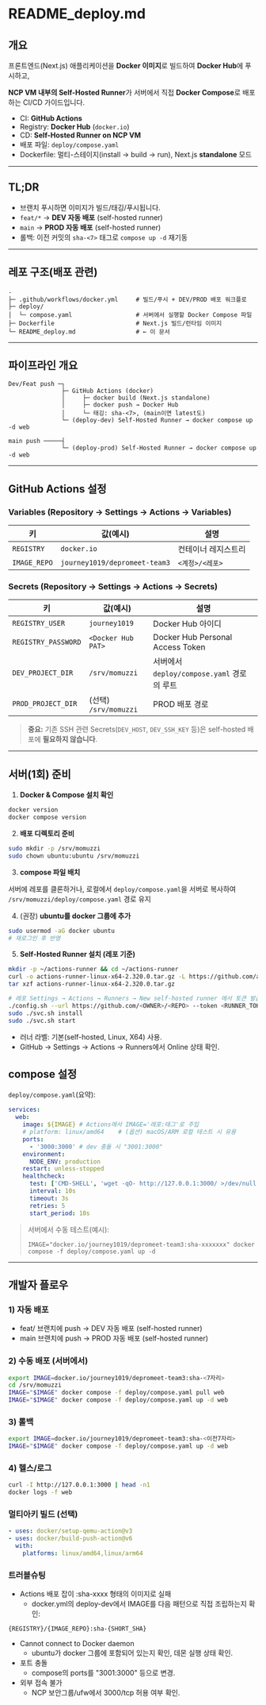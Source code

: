 # README_deploy.md

## 개요

프론트엔드(Next.js) 애플리케이션을 **Docker 이미지**로 빌드하여 **Docker Hub**에 푸시하고,

**NCP VM 내부의 Self-Hosted Runner**가 서버에서 직접 **Docker Compose**로 배포하는 CI/CD 가이드입니다.

- CI: **GitHub Actions**
- Registry: **Docker Hub** (`docker.io`)
- CD: **Self-Hosted Runner on NCP VM**
- 배포 파일: `deploy/compose.yaml`
- Dockerfile: 멀티-스테이지(install → build → run), Next.js **standalone** 모드

---

## TL;DR

- 브랜치 푸시하면 이미지가 빌드/태깅/푸시됩니다.
- `feat/*` → **DEV 자동 배포** (self-hosted runner)
- `main` → **PROD 자동 배포** (self-hosted runner)
- 롤백: 이전 커밋의 `sha-<7>` 태그로 `compose up -d` 재기동

---

## 레포 구조(배포 관련)

```
.
├─ .github/workflows/docker.yml     # 빌드/푸시 + DEV/PROD 배포 워크플로
├─ deploy/
│  └─ compose.yaml                  # 서버에서 실행할 Docker Compose 파일
├─ Dockerfile                       # Next.js 빌드/런타임 이미지
└─ README_deploy.md                 # ← 이 문서

```

---

## 파이프라인 개요

```
Dev/Feat push ─┐
               ├─ GitHub Actions (docker)
               │     ├─ docker build (Next.js standalone)
               │     ├─ docker push → Docker Hub
               │     └─ 태깅: sha-<7>, (main이면 latest도)
               └─ (deploy-dev) Self-Hosted Runner → docker compose up -d web

main push ─────┤
               └─ (deploy-prod) Self-Hosted Runner → docker compose up -d web

```

---

## GitHub Actions 설정

### Variables (Repository → Settings → Actions → Variables)

| 키           | 값(예시)                      | 설명                |
| ------------ | ----------------------------- | ------------------- |
| `REGISTRY`   | `docker.io`                   | 컨테이너 레지스트리 |
| `IMAGE_REPO` | `journey1019/depromeet-team3` | `<계정>/<레포>`     |

### Secrets (Repository → Settings → Actions → Secrets)

| 키                  | 값(예시)              | 설명                                       |
| ------------------- | --------------------- | ------------------------------------------ |
| `REGISTRY_USER`     | `journey1019`         | Docker Hub 아이디                          |
| `REGISTRY_PASSWORD` | `<Docker Hub PAT>`    | Docker Hub Personal Access Token           |
| `DEV_PROJECT_DIR`   | `/srv/momuzzi`        | 서버에서 `deploy/compose.yaml` 경로의 루트 |
| `PROD_PROJECT_DIR`  | (선택) `/srv/momuzzi` | PROD 배포 경로                             |

> **중요:** 기존 SSH 관련 Secrets(`DEV_HOST`, `DEV_SSH_KEY` 등)은 self-hosted 배포에 **필요하지 않습니다**.

---

## 서버(1회) 준비

1. **Docker & Compose 설치 확인**

```bash
docker version
docker compose version

```

2. **배포 디렉토리 준비**

```bash
sudo mkdir -p /srv/momuzzi
sudo chown ubuntu:ubuntu /srv/momuzzi

```

3. **compose 파일 배치**

서버에 레포를 클론하거나, 로컬에서 `deploy/compose.yaml`을 서버로 복사하여
`/srv/momuzzi/deploy/compose.yaml` 경로 유지

4. (권장) **ubuntu를 docker 그룹에 추가**

```bash
sudo usermod -aG docker ubuntu
# 재로그인 후 반영

```

5. **Self-Hosted Runner 설치 (레포 기준)**

```bash
mkdir -p ~/actions-runner && cd ~/actions-runner
curl -o actions-runner-linux-x64-2.320.0.tar.gz -L https://github.com/actions/runner/releases/download/v2.320.0/actions-runner-linux-x64-2.320.0.tar.gz
tar xzf actions-runner-linux-x64-2.320.0.tar.gz

# 레포 Settings → Actions → Runners → New self-hosted runner 에서 토큰 발급
./config.sh --url https://github.com/<OWNER>/<REPO> --token <RUNNER_TOKEN>
sudo ./svc.sh install
sudo ./svc.sh start
```

- 러너 라벨: 기본(self-hosted, Linux, X64) 사용.
- GitHub → Settings → Actions → Runners에서 Online 상태 확인.

## compose 설정

`deploy/compose.yaml`(요약):

```yaml
services:
  web:
    image: ${IMAGE} # Actions에서 IMAGE='레포:태그'로 주입
    # platform: linux/amd64    # (옵션) macOS/ARM 로컬 테스트 시 유용
    ports:
      - '3000:3000' # dev 충돌 시 "3001:3000"
    environment:
      NODE_ENV: production
    restart: unless-stopped
    healthcheck:
      test: ['CMD-SHELL', 'wget -qO- http://127.0.0.1:3000/ >/dev/null 2>&1 || exit 1']
      interval: 10s
      timeout: 3s
      retries: 5
      start_period: 10s
```

> 서버에서 수동 테스트(예시):
>
> `IMAGE="docker.io/journey1019/depromeet-team3:sha-xxxxxxx" docker compose -f deploy/compose.yaml up -d`

---

## 개발자 플로우

### 1) 자동 배포

- feat/ 브랜치에 push → DEV 자동 배포 (self-hosted runner)
- main 브랜치에 push → PROD 자동 배포 (self-hosted runner)

### 2) 수동 배포 (서버에서)

```bash
export IMAGE=docker.io/journey1019/depromeet-team3:sha-<7자리>
cd /srv/momuzzi
IMAGE="$IMAGE" docker compose -f deploy/compose.yaml pull web
IMAGE="$IMAGE" docker compose -f deploy/compose.yaml up -d web

```

### 3) 롤백

```bash
export IMAGE=docker.io/journey1019/depromeet-team3:sha-<이전7자리>
IMAGE="$IMAGE" docker compose -f deploy/compose.yaml up -d web

```

### 4) 헬스/로그

```bash
curl -I http://127.0.0.1:3000 | head -n1
docker logs -f web

```

### 멀티아키 빌드 (선택)

```yaml
- uses: docker/setup-qemu-action@v3
- uses: docker/build-push-action@v6
  with:
    platforms: linux/amd64,linux/arm64
```

### 트러블슈팅

- Actions 배포 잡이 :sha-xxxx 형태의 이미지로 실패
  - docker.yml의 deploy-dev에서 IMAGE를 다음 패턴으로 직접 조립하는지 확인:

```
{REGISTRY}/{IMAGE_REPO}:sha-{SHORT_SHA}
```

- Cannot connect to Docker daemon
  - ubuntu가 docker 그룹에 포함되어 있는지 확인, 데몬 실행 상태 확인.
- 포트 충돌
  - compose의 ports를 "3001:3000" 등으로 변경.
- 외부 접속 불가
  - NCP 보안그룹/ufw에서 3000/tcp 허용 여부 확인.
